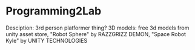 # Programming2Lab

Desciption: 3rd person platformer thing?
3D models: free 3d models from unity asset store, "Robot Sphere" by RAZZGRIZZ DEMON, "Space Robot Kyle" by UNITY TECHNOLOGIES

